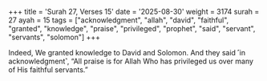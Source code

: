 +++
title = 'Surah 27, Verses 15'
date = '2025-08-30'
weight = 3174
surah = 27
ayah = 15
tags = ["acknowledgment", "allah", "david", "faithful", "granted", "knowledge", "praise", "privileged", "prophet", "said", "servant", "servants", "solomon"]
+++

Indeed, We granted knowledge to David and Solomon. And they said ˹in acknowledgment˺, “All praise is for Allah Who has privileged us over many of His faithful servants.”